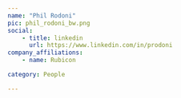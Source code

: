 ```yaml
---
name: "Phil Rodoni"
pic: phil_rodoni_bw.png
social:
    - title: linkedin
      url: https://www.linkedin.com/in/prodoni
company_affiliations:
    - name: Rubicon

category: People

---
```

